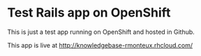 # Test Rails app on OpenShift

This is just a test app running on OpenShift and hosted in Github.

This app is live at http://knowledgebase-rmonteux.rhcloud.com/
